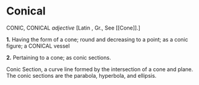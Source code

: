 # Conical

CONIC, CONICAL _adjective_ \[Latin , Gr., See [[Cone]].\]

**1.** Having the form of a cone; round and decreasing to a point; as a conic figure; a CONICAL vessel

**2.** Pertaining to a cone; as conic sections.

Conic Section, a curve line formed by the intersection of a cone and plane. The conic sections are the parabola, hyperbola, and ellipsis.
